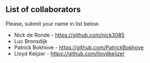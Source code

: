## List of collaborators

Please, submit your name in list below.

* Nick de Ronde - https://github.com/nick3085
* Luc Bronsdijk
* Patrick Bokhove - https://github.com/PatrickBokhove
* Lloyd Keijzer - https://github.com/lloydkeijzer
